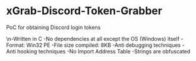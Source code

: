 # xGrab-Discord-Token-Grabber
PoC for obtaining Discord login tokens

\n-Written in C
-No dependencies at all except the OS (Windows) itself
-Format: Win32 PE
-File size compiled: 8KB
-Anti debugging techniques
-Anti hooking techniques
-No Import Address Table
-Strings are obfuscated

